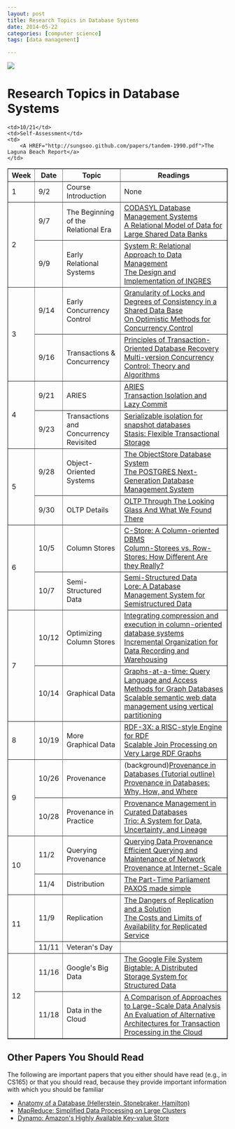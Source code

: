 ```yaml
---
layout: post
title: Research Topics in Database Systems
date: 2014-05-22
categories: [computer science]
tags: [data management]

---
```


[![](http://sungsoo.github.com/images/ml.png)](http://sungsoo.github.com/images/ml.png)

# Research Topics in Database Systems

<TABLE BORDER="1">
<TR>
	<TH ROWSPAN="1" COLSPAN="1">Week</TH>
	<TH>Date</TH>
	<th>Topic</th>
	<th>Readings</th>
</tr>

<TR>
	<TD ROWSPAN="1" COLSPAN="1">1</TD>
	<Td>9/2</Td>
	<!--
	<td><a href="notes/intro.html">Course Introduction</a></td><td>None</td>
	-->
	<td>Course Introduction</td><td>None</td>
</tr>
<tr>
	<TD ROWSPAN="2" COLSPAN="1">2</TD>
	<Td>9/7</Td>
	<td>The Beginning of the Relational Era</td>
	<td>
	<a href="http://sungsoo.github.com/papers/taylor-1976.pdf">CODASYL Database Management Systems</a>
	<br>
	<a href="http://sungsoo.github.com/papers/codd-1970.pdf">A Relational Model of Data for Large
	Shared Data Banks</a>
	</td>
</tr>

<tr>
	<td>9/9</td><td>Early Relational Systems</td>
	<td>
	<a href="http://sungsoo.github.com/papers/astrahan-1976.pdf">System R: Relational Approach to
	Data Management</a>
	<br>
	<a href = "http://sungsoo.github.com/papers/stonebraker-1976.pdf">The Design and Implementation
	of INGRES</a>
	</td>
</tr>

<tr>
	<td rowspan="2">3</td>
	<td>9/14</td>
	<td>Early Concurrency Control</td>
	<td>
	<a href="http://sungsoo.github.com/papers/gray-1976.pdf">Granularity of Locks and Degrees of
	Consistency in a Shared Data Base</a>
	<br>
	<a href="http://sungsoo.github.com/papers/kung-1981.pdf">On Optimistic Methods for Concurrency
	Control</a>
	</td>
<tr>
	<td>9/16</td>
	<td>Transactions & Concurrency</td>
	<td>
	<a href="http://sungsoo.github.com/papers/haerder-1983.pdf">Principles of Transaction-Oriented
	Database Recovery</a><br>
	<a href="http://sungsoo.github.com/papers/bernstein-1983.pdf">Multi-version Concurrency
	Control: Theory and Algorithms</a><br>
	</td>
</tr>
<tr>
	<td rowspan="2">4</td>
	<td>9/21</td>
	<td>ARIES</td>
	<td>
	<a href="http://sungsoo.github.com/papers/mohan-1992.pdf">ARIES</a><br>
	<a href ="http://sungsoo.github.com/papers/kathuria-2008.pdf"> Transaction Isolation and Lazy Commit</a>
	</td>

</tr>
<tr>
	<td>9/23</td>
	<td>Transactions and Concurrency Revisited</td>
	<td>
		<A HREF="http://sungsoo.github.com/papers/cahill-2008.pdf">Serializable isolation
		for snapshot databases</a></br>
		<A HREF="http://sungsoo.github.com/papers/sears-2006.pdf">Stasis: Flexible
		Transactional Storage</a>
	</td>

</tr>
<tr>
	<td rowspan="2">5</td>
	<td>9/28</td>
	<td>Object-Oriented Systems</td>
	<td>
	    <a href="http://sungsoo.github.com/papers/lamb-1991.pdf">The ObjectStore Database System</a>
	    <br>
	    <a href="http://sungsoo.github.com/papers/stonebraker-1991.pdf">The POSTGRES Next-Generation
	    Database Management System</a>
</tr>
<tr>
	<td>9/30</td>
	<td>OLTP Details</td>
	<td>
		<A HREF="http://sungsoo.github.com/papers/harizopoulos-2008.pdf">OLTP Through The
		Looking Glass And What We Found There</a>
	</td>
</tr>
<tr>
	<td rowspan="2">6</td>
	<td>10/5</td>
	<td>Column Stores</td>
	<td>
		<A HREF="http://sungsoo.github.com/papers/stonebraker-2005.pdf">C-Store: A
		Column-oriented DBMS</a></br>
		<A HREF="http://sungsoo.github.com/papers/abadi-2008.pdf">Column-Storees vs.
		Row-Stores: How Different Are they Really?</a>
	</td>
</tr>
<tr>
	<td>10/7</td>
	<td>Semi-Structured Data</td>
	<td>
		<A HREF="http://sungsoo.github.com/papers/buneman-1997.pdf">Semi-Structured
		Data</a><br>
		<A HREF="http://sungsoo.github.com/papers/mchugh-1997.pdf">Lore: A Database
		Management System for Semistructured Data</a>
	</td>
</tr>
<tr>
	<td rowspan="2">7</td>
	<td>10/12</td>
	<td>Optimizing Column Stores</td>
	<td>
		<A HREF="http://sungsoo.github.com/papers/abadi-2006.pdf">Integrating compression
		and execution in column-oriented database systems</a></br>
		<A HREF="http://sungsoo.github.com/papers/jagadish-1997.pdf">Incremental
		Organization for Data Recording and Warehousing</a>
	</td>

</tr>
<tr>
	<td>10/14</td>
	<td>Graphical Data</td>
	<td>
		<A HREF="http://sungsoo.github.com/papers/he-2008.pdf">Graphs-at-a-time: Query
		Language and Access Methods for Graph Databases</a><br>
		<A HREF="http://sungsoo.github.com/papers/abadi-2007.pdf">Scalable semantic web
		data management using vertical partitioning</a>
	</td>
</tr>
<tr>
	<td rowspan="2">8</td>
	<td>10/19</td>
	<td>More Graphical Data</td>
	<td>
		<A HREF="http://sungsoo.github.com/papers/neumann-2008.pdf">RDF-3X: a RISC-style Engine
		for RDF</a><br>
		<A HREF="http://sungsoo.github.com/papers/neumann-2009.pdf">Scalable Join
		Processing on Very Large RDF Graphs</a>
	</td>
</tr>
<tr>

	<td>10/21</td>
	<td>Self-Assessment</td>
	<td>
		<A HREF="http://sungsoo.github.com/papers/tandem-1990.pdf">The Laguna Beach Report</a>
	</td>
</tr>
<tr>
	<td rowspan="2">9</td>
	<td>10/26</td>
	<td>Provenance</td>
	<td>
		(background)<A HREF="http://sungsoo.github.com/papers/buneman-2007.pdf">Provenance
		in Databases (Tutorial outline)</a></br>
		<A HREF="http://sungsoo.github.com/papers/cheney-2007.pdf">Provenance in Databases: Why,
		How, and Where</a>
	</td>

</tr>
<tr>
	<td>10/28</td>
	<td>Provenance in Practice</td>
	<td>
		<A HREF="http://sungsoo.github.com/papers/buneman-2006.pdf">Provenance Management
		in Curated Databases</a></br>
		<A HREF="http://sungsoo.github.com/papers/widom-2008.pdf">Trio: A System for Data,
		Uncertainty, and Lineage</a>
	</td>
</tr>
<tr>
	<td rowspan="2">10</td>
	<td>11/2</td>
	<td>Querying Provenance</td>
	<td>
		<A HREF="http://sungsoo.github.com/papers/tannen-2010.pdf">Querying Data Provenance</a></br>
		<A HREF="http://sungsoo.github.com/papers/zhou-2010.pdf">Efficient Querying and
		Maintenance of Network Provenance at Internet-Scale</a>
	</td>

</tr>
<tr>
	<td>11/4</td>
	<td>Distribution</td>
	<td>
		<A HREF="http://sungsoo.github.com/papers/lamport-1998.pdf">The Part-Time Parliament</a></br>
		<A HREF="http://sungsoo.github.com/papers/lamport-2001.pdf">PAXOS made simple</a>
	</td>
</tr>
<tr>
	<td rowspan="2">11</td>
	<td>11/9</td>
	<td>Replication</td>
	<td>
		<A HREF="http://sungsoo.github.com/papers/gray-1996.pdf">The Dangers of Replication
		and a Solution</a></br>
		<A HREF="http://sungsoo.github.com/papers/yu-2001.pdf">The Costs and Limits of
		Availability for Replicated Service</a>
	</td>

</tr>
<tr>
	<td>11/11</td>
	<td>Veteran's Day</td>
	<td>
	</td>
</tr>
<tr>
	<td rowspan="2">12</td>
	<td>11/16</td>
	<td>Google's Big Data</td>
	<td>
		<A HREF="http://sungsoo.github.com/papers/ghemewat-2003.pdf">The Google File System</a></br>
		<A HREF="http://sungsoo.github.com/papers/chang-2006.pdf">Bigtable: A Distributed
		Storage System for Structured Data</a>
	</td>

</tr>
<tr>
	<td>11/18</td>
	<td>Data in the Cloud</td>
	<td>
		<A HREF="http://sungsoo.github.com/papers/pavlo-2009.pdf">A Comparison of
		Approaches to Large-Scale Data Analysis</a></br>
		<A HREF="http://sungsoo.github.com/papers/kossman-2010.pdf">An Evaluation of Alternative
		Architectures for Transaction Processing in the Cloud</a>
	</td>
</tr>
</TABLE>

## Other Papers You Should Read

The following are important papers that you either should have read
(e.g., in CS165) or that you should read, because they provide important
information with which you should be familiar
<UL>
<li><a href="http://db.cs.berkeley.edu/papers/fntdb07-architecture.pdf">
Anatomy of a Database (Hellerstein, Stonebraker, Hamilton)</a>
<li> <a href="http://sungsoo.github.com/papers/mapreduce.pdf">MapReduce: Simplified Data Processing
on Large Clusters</a>
<li><a href="http://sungsoo.github.com/papers/amazon-dynamo-sosp2007.pdf">Dynamo: Amazon's Highly
Available Key-value Store</a>
</ul>